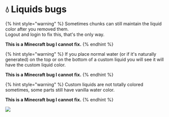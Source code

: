 # 💧 Liquids bugs

{% hint style="warning" %}
Sometimes chunks can still maintain the liquid color after you removed them.\
Logout and login to fix this, that's the only way.

**This is a Minecraft bug I cannot fix.**
{% endhint %}

{% hint style="warning" %}
If you place normal water (or if it's naturally generated) on the top or on the bottom of a custom liquid you will see it will have the custom liquid color.

**This is a Minecraft bug I cannot fix.**
{% endhint %}

{% hint style="warning" %}
Custom liquids are not totally colored sometimes, some parts still have vanilla water color.

**This is a Minecraft bug I cannot fix.**
{% endhint %}

![](<../.gitbook/assets/image\_(14) (1) (2) (3) (3) (4) (4) (5) (7) (8) (3) (1) (1) (1) (1) (1) (1) (1) (1) (1) (1) (1) (1) (1) (13) (10).png>)
